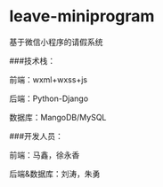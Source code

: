 # leave-miniprogram
基于微信小程序的请假系统

###技术栈：

前端：wxml+wxss+js

后端：Python-Django

数据库：MangoDB/MySQL

###开发人员：

前端：马鑫，徐永香

后端&数据库：刘涛，朱勇